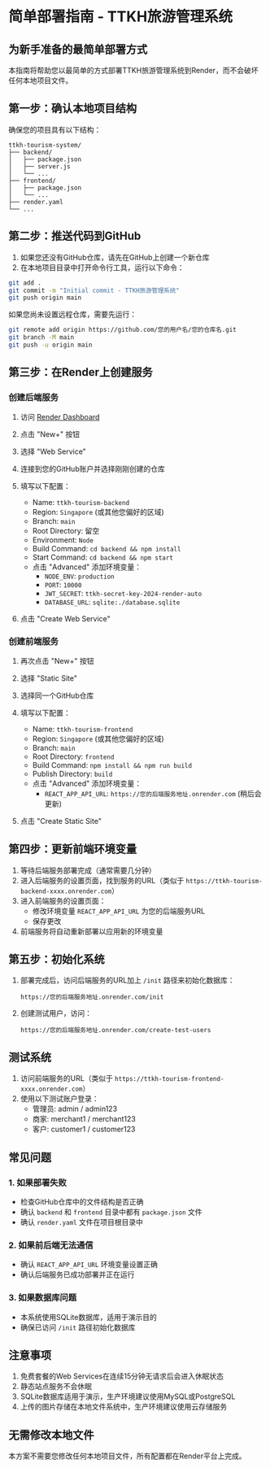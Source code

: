 # 简单部署指南 - TTKH旅游管理系统

## 为新手准备的最简单部署方式

本指南将帮助您以最简单的方式部署TTKH旅游管理系统到Render，而不会破坏任何本地项目文件。

## 第一步：确认本地项目结构

确保您的项目具有以下结构：
```
ttkh-tourism-system/
├── backend/
│   ├── package.json
│   ├── server.js
│   └── ...
├── frontend/
│   ├── package.json
│   └── ...
├── render.yaml
└── ...
```

## 第二步：推送代码到GitHub

1. 如果您还没有GitHub仓库，请先在GitHub上创建一个新仓库
2. 在本地项目目录中打开命令行工具，运行以下命令：

```bash
git add .
git commit -m "Initial commit - TTKH旅游管理系统"
git push origin main
```

如果您尚未设置远程仓库，需要先运行：
```bash
git remote add origin https://github.com/您的用户名/您的仓库名.git
git branch -M main
git push -u origin main
```

## 第三步：在Render上创建服务

### 创建后端服务

1. 访问 [Render Dashboard](https://dashboard.render.com)
2. 点击 "New+" 按钮
3. 选择 "Web Service"
4. 连接到您的GitHub账户并选择刚刚创建的仓库
5. 填写以下配置：
   - Name: `ttkh-tourism-backend`
   - Region: `Singapore` (或其他您偏好的区域)
   - Branch: `main`
   - Root Directory: 留空
   - Environment: `Node`
   - Build Command: `cd backend && npm install`
   - Start Command: `cd backend && npm start`
   - 点击 "Advanced" 添加环境变量：
     - `NODE_ENV`: `production`
     - `PORT`: `10000`
     - `JWT_SECRET`: `ttkh-secret-key-2024-render-auto`
     - `DATABASE_URL`: `sqlite:./database.sqlite`

6. 点击 "Create Web Service"

### 创建前端服务

1. 再次点击 "New+" 按钮
2. 选择 "Static Site"
3. 选择同一个GitHub仓库
4. 填写以下配置：
   - Name: `ttkh-tourism-frontend`
   - Region: `Singapore` (或其他您偏好的区域)
   - Branch: `main`
   - Root Directory: `frontend`
   - Build Command: `npm install && npm run build`
   - Publish Directory: `build`
   - 点击 "Advanced" 添加环境变量：
     - `REACT_APP_API_URL`: `https://您的后端服务地址.onrender.com` (稍后会更新)

5. 点击 "Create Static Site"

## 第四步：更新前端环境变量

1. 等待后端服务部署完成（通常需要几分钟）
2. 进入后端服务的设置页面，找到服务的URL（类似于 `https://ttkh-tourism-backend-xxxx.onrender.com`）
3. 进入前端服务的设置页面：
   - 修改环境变量 `REACT_APP_API_URL` 为您的后端服务URL
   - 保存更改
4. 前端服务将自动重新部署以应用新的环境变量

## 第五步：初始化系统

1. 部署完成后，访问后端服务的URL加上 `/init` 路径来初始化数据库：
   ```
   https://您的后端服务地址.onrender.com/init
   ```

2. 创建测试用户，访问：
   ```
   https://您的后端服务地址.onrender.com/create-test-users
   ```

## 测试系统

1. 访问前端服务的URL（类似于 `https://ttkh-tourism-frontend-xxxx.onrender.com`）
2. 使用以下测试账户登录：
   - 管理员: admin / admin123
   - 商家: merchant1 / merchant123
   - 客户: customer1 / customer123

## 常见问题

### 1. 如果部署失败
- 检查GitHub仓库中的文件结构是否正确
- 确认 `backend` 和 `frontend` 目录中都有 `package.json` 文件
- 确认 `render.yaml` 文件在项目根目录中

### 2. 如果前后端无法通信
- 确认 `REACT_APP_API_URL` 环境变量设置正确
- 确认后端服务已成功部署并正在运行

### 3. 如果数据库问题
- 本系统使用SQLite数据库，适用于演示目的
- 确保已访问 `/init` 路径初始化数据库

## 注意事项

1. 免费套餐的Web Services在连续15分钟无请求后会进入休眠状态
2. 静态站点服务不会休眠
3. SQLite数据库适用于演示，生产环境建议使用MySQL或PostgreSQL
4. 上传的图片存储在本地文件系统中，生产环境建议使用云存储服务

## 无需修改本地文件

本方案不需要您修改任何本地项目文件，所有配置都在Render平台上完成。